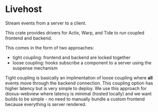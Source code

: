 # Livehost

Stream events from a server to a client.

This crate provides drivers for Actix, Warp, and Tide to run coupled frontend and backend. 

This comes in the form of two approaches:

- tight coupling: frontend and backend are locked together
- loose coupling: hooks subscribe a component to a server using the suspense mechanism

Tight coupling is basically an implmentation of loose coupling where **all** events move through the backend connection. This coupling option has higher latency but is very simple to deploy. We use this approach for dioxus-webview where latency is minimal (hosted locally) and we want builds to be simple - no need to manually bundle a custom frontend because everything is server rendered.

